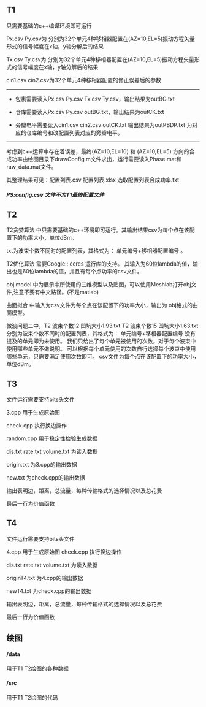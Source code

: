 ## T1

只需要基础的c++编译环境即可运行

Px.csv Py.csv为 分别为32个单元4种移相器配置在(AZ=10,EL=5)振动方程矢量形式的信号幅度在x轴，y轴分解后的结果

Tx.csv Ty.csv为 分别为32个单元4种移相器配置在(AZ=10,EL=5)振动方程矢量形式的信号幅度在x轴，y轴分解后的结果

cin1.csv cin2.csv为32个单元4种移相器配置的修正误差后的参数

------

+ 包裹需要读入Px.csv Py.csv Tx.csv Ty.csv，输出结果为outBG.txt

+ 仓库需要读入Px.csv Py.csv outBG.txt，输出结果为outCK.txt

+ 旁瓣电平需要读入cin1.csv cin2.csv outCK.txt 输出结果为outPBDP.txt    为对应的仓库编号和改配置列表对应的旁瓣电平。

------

考虑到c++运算中存在着误差，最终(AZ=10,EL=10) 和 (AZ=10,EL=5) 方向的合成功率由绘图目录下drawConfig.m文件求出，运行需要读入Phase.mat和raw_data.mat文件。

其整理结果可见：配置列表.csv 配置列表.xlsx 选取配置列表合成功率.txt

##### PS:config.csv 文件不为T1最终配置文件

## T2

T2贪婪算法 中只需要基础的c++环境即可运行。其输出结果csv为每个点在该配置下的功率大小，单位dBm。

txt为波束个数不同时的配置列表，其格式为： 单元编号+移相器配置编号 。

T2优化算法 需要Google:: ceres 运行库的支持。
其输入为60位lambda的值，输出也是60位lambda的值，并且有每个点功率的csv文件。

obj model 中为展示中所使用的三维模型以及贴图，可以使用Meshlab打开obj文件,注意不要有中文路径。(不是matlab)

曲面拟合 中输入为csv文件为每个点在该配置下的功率大小，输出为 obj格式的曲面模型。


微波问题二中，T2 波束个数12 凹坑大小1.93.txt T2 波束个数15 凹坑大小1.63.txt
分别为波束个数不同时的配置列表，其格式为： 单元编号+移相器配置编号 
没有提及的单元即为未使用。 我们只给出了每个单元被使用的次数，对于每个波束中使用哪些单元不做说明。
可以根据每个单元使用的次数自行选择每个波束中使用哪些单元，只需要满足使用次数即可。
csv文件为每个点在该配置下的功率大小，单位dBm。



## T3

文件运行需要支持bits头文件

3.cpp 用于生成原始图

check.cpp 执行换边操作

random.cpp 用于稳定性检验生成数据


dis.txt rate.txt volume.txt 为读入数据

origin.txt 为3.cpp的输出数据

new.txt 为check.cpp的输出数据

输出表明边，距离，总流量，每种传输格式的选择情况以及总花费

最后一行为价值函数

## T4

文件运行需要支持bits头文件

4.cpp 用于生成原始图
check.cpp 执行换边操作

dis.txt rate.txt volume.txt 为读入数据 

originT4.txt 为4.cpp的输出数据

newT4.txt 为check.cpp的输出数据


输出表明边，距离，总流量，每种传输格式的选择情况以及总花费

最后一行为价值函数

## 绘图

#### /data

用于T1 T2绘图的各种数据

#### /src

用于T1 T2绘图的代码

